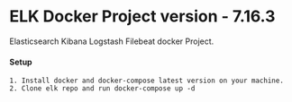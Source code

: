 # ELK Docker Project version - 7.16.3

Elasticsearch Kibana Logstash Filebeat docker Project.

#### Setup

    1. Install docker and docker-compose latest version on your machine.
    2. Clone elk repo and run docker-compose up -d 

